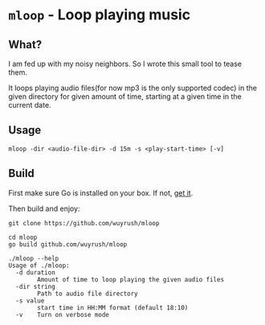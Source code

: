 # `mloop` - Loop playing music

## What?

I am fed up with my noisy neighbors. So I wrote this small tool to tease them.

It loops playing audio files(for now mp3 is the only supported codec) in the given directory for given amount of time, starting at a given time in the current date.

## Usage

```shell
mloop -dir <audio-file-dir> -d 15m -s <play-start-time> [-v]
```

## Build

First make sure Go is installed on your box. If not, [get it](https://golang.org/doc/install).

Then build and enjoy:
```shell
git clone https://github.com/wuyrush/mloop

cd mloop
go build github.com/wuyrush/mloop

./mloop --help
Usage of ./mloop:
  -d duration
    	Amount of time to loop playing the given audio files
  -dir string
    	Path to audio file directory
  -s value
    	start time in HH:MM format (default 18:10)
  -v	Turn on verbose mode
```

